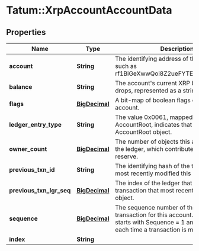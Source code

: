# Tatum::XrpAccountAccountData

## Properties
Name | Type | Description | Notes
------------ | ------------- | ------------- | -------------
**account** | **String** | The identifying address of this account, such as rf1BiGeXwwQoi8Z2ueFYTEXSwuJYfV2Jpn. | [optional] 
**balance** | **String** | The account&#x27;s current XRP balance in drops, represented as a string. | [optional] 
**flags** | [**BigDecimal**](BigDecimal.md) | A bit-map of boolean flags enabled for this account. | [optional] 
**ledger_entry_type** | **String** | The value 0x0061, mapped to the string AccountRoot, indicates that this is an AccountRoot object. | [optional] 
**owner_count** | [**BigDecimal**](BigDecimal.md) | The number of objects this account owns in the ledger, which contributes to its owner reserve. | [optional] 
**previous_txn_id** | **String** | The identifying hash of the transaction that most recently modified this object. | [optional] 
**previous_txn_lgr_seq** | [**BigDecimal**](BigDecimal.md) | The index of the ledger that contains the transaction that most recently modified this object. | [optional] 
**sequence** | [**BigDecimal**](BigDecimal.md) | The sequence number of the next valid transaction for this account. (Each account starts with Sequence &#x3D; 1 and increases each time a transaction is made.) | [optional] 
**index** | **String** |  | [optional] 


